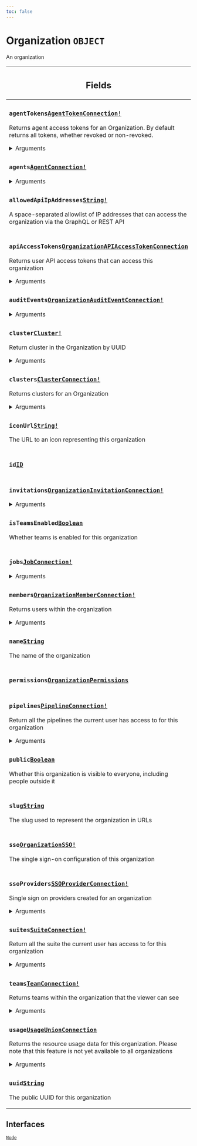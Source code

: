 ```yaml
---
toc: false
---
```

<!--
  _____   ____    _   _  ____ _______   ______ _____ _____ _______
  |  __  / __   |  | |/ __ __   __| |  ____|  __ _   _|__   __|
  | |  | | |  | | |  | | |  | | | |    | |__  | |  | || |    | |
  | |  | | |  | | | . ` | |  | | | |    |  __| | |  | || |    | |
  | |__| | |__| | | |  | |__| | | |    | |____| |__| || |_   | |
  |_____/ ____/  |_| _|____/  |_|    |______|_____/_____|  |_|
  This file is auto-generated by script/generate_graphql_api_content.sh,
  please build the schema.json by running `rails api:graph:export`
  with https://github.com/buildkite/buildkite/,
  replace the content in data/graphql_data_schema.json
  and run the generation script `./scripts/generate-graphql-api-content.sh`.
-->
<!-- vale off -->
<h1 class="has-pills" data-algolia-exclude>
  Organization
  <span class="pill pill--object pill--normal-case pill--large"><code>OBJECT</code></span>
</h1>
<!-- vale on -->


<p>An organization</p>


<table class="responsive-table responsive-table--single-column-rows">
  <thead>
    <th>
      <h2 data-algolia-exclude>Fields</h2>
    </th>
  </thead>
  <tbody>
    <tr><td><h3 class="is-small has-pills"><code>agentTokens</code><a href="/docs/apis/graphql/schemas/object/agenttokenconnection" class="pill pill--object pill--normal-case pill--medium" title="Go to OBJECT AgentTokenConnection"><code>AgentTokenConnection!</code></a></h3><p>Returns agent access tokens for an Organization. By default returns all tokens, whether revoked or non-revoked.</p><div><details><summary>Arguments</summary><table class="responsive-table responsive-table--single-column-rows"><tbody><tr><td><h4 class="is-small has-pills no-margin"><code>first</code><a href="/docs/apis/graphql/schemas/scalar/int" class="pill pill--scalar pill--normal-case pill--medium" title="Go to SCALAR Int"><code>Int!</code></a></h4></td></tr><tr><td><h4 class="is-small has-pills no-margin"><code>last</code><a href="/docs/apis/graphql/schemas/scalar/int" class="pill pill--scalar pill--normal-case pill--medium" title="Go to SCALAR Int"><code>Int!</code></a></h4></td></tr><tr><td><h4 class="is-small has-pills no-margin"><code>revoked</code><a href="/docs/apis/graphql/schemas/scalar/boolean" class="pill pill--scalar pill--normal-case pill--medium" title="Go to SCALAR Boolean"><code>Boolean!</code></a></h4><p>Filter tokens by whether they are revoked or not</p></td></tr></tbody></table></details></div></td></tr><tr><td><h3 class="is-small has-pills"><code>agents</code><a href="/docs/apis/graphql/schemas/object/agentconnection" class="pill pill--object pill--normal-case pill--medium" title="Go to OBJECT AgentConnection"><code>AgentConnection!</code></a></h3><div><details><summary>Arguments</summary><table class="responsive-table responsive-table--single-column-rows"><tbody><tr><td><h4 class="is-small has-pills no-margin"><code>first</code><a href="/docs/apis/graphql/schemas/scalar/int" class="pill pill--scalar pill--normal-case pill--medium" title="Go to SCALAR Int"><code>Int!</code></a></h4></td></tr><tr><td><h4 class="is-small has-pills no-margin"><code>after</code><a href="/docs/apis/graphql/schemas/scalar/string" class="pill pill--scalar pill--normal-case pill--medium" title="Go to SCALAR String"><code>String!</code></a></h4></td></tr><tr><td><h4 class="is-small has-pills no-margin"><code>last</code><a href="/docs/apis/graphql/schemas/scalar/int" class="pill pill--scalar pill--normal-case pill--medium" title="Go to SCALAR Int"><code>Int!</code></a></h4></td></tr><tr><td><h4 class="is-small has-pills no-margin"><code>before</code><a href="/docs/apis/graphql/schemas/scalar/string" class="pill pill--scalar pill--normal-case pill--medium" title="Go to SCALAR String"><code>String!</code></a></h4></td></tr><tr><td><h4 class="is-small has-pills no-margin"><code>search</code><a href="/docs/apis/graphql/schemas/scalar/string" class="pill pill--scalar pill--normal-case pill--medium" title="Go to SCALAR String"><code>String!</code></a></h4><p>Search agents for the given query terms case insensitively across name and meta data</p></td></tr><tr><td><h4 class="is-small has-pills no-margin"><code>metaData</code><a href="/docs/apis/graphql/schemas/scalar/string" class="pill pill--scalar pill--normal-case pill--medium" title="Go to SCALAR String"><code>String</code></a></h4><p>Filter agents to those only having the matching meta data</p></td></tr><tr><td><h4 class="is-small has-pills no-margin"><code>cluster</code><a href="/docs/apis/graphql/schemas/scalar/id" class="pill pill--scalar pill--normal-case pill--medium" title="Go to SCALAR ID"><code>ID!</code></a></h4><p>Filter agents by membership of a given cluster</p></td></tr><tr><td><h4 class="is-small has-pills no-margin"><code>clusterQueue</code><a href="/docs/apis/graphql/schemas/scalar/id" class="pill pill--scalar pill--normal-case pill--medium" title="Go to SCALAR ID"><code>ID</code></a></h4><p>Filter agents to those within a given cluster queue</p></td></tr><tr><td><h4 class="is-small has-pills no-margin"><code>clustered</code><a href="/docs/apis/graphql/schemas/scalar/boolean" class="pill pill--scalar pill--normal-case pill--medium" title="Go to SCALAR Boolean"><code>Boolean!</code></a></h4><p>Pass <code>false</code> to exclude agents that belong to a cluster queue</p><p class="no-margin">Default value: <code>true</code></p></td></tr><tr><td><h4 class="is-small has-pills no-margin"><code>isRunningJob</code><a href="/docs/apis/graphql/schemas/scalar/boolean" class="pill pill--scalar pill--normal-case pill--medium" title="Go to SCALAR Boolean"><code>Boolean!</code></a></h4><p>Filter agents by whether they are running a job or not</p></td></tr></tbody></table></details></div></td></tr><tr><td><h3 class="is-small has-pills"><code>allowedApiIpAddresses</code><a href="/docs/apis/graphql/schemas/scalar/string" class="pill pill--scalar pill--normal-case pill--medium" title="Go to SCALAR String"><code>String!</code></a></h3><p>A space-separated allowlist of IP addresses that can access the organization via the GraphQL or REST API</p></td></tr><tr><td><h3 class="is-small has-pills"><code>apiAccessTokens</code><a href="/docs/apis/graphql/schemas/object/organizationapiaccesstokenconnection" class="pill pill--object pill--normal-case pill--medium" title="Go to OBJECT OrganizationAPIAccessTokenConnection"><code>OrganizationAPIAccessTokenConnection</code></a></h3><p>Returns user API access tokens that can access this organization</p><div><details><summary>Arguments</summary><table class="responsive-table responsive-table--single-column-rows"><tbody><tr><td><h4 class="is-small has-pills no-margin"><code>after</code><a href="/docs/apis/graphql/schemas/scalar/string" class="pill pill--scalar pill--normal-case pill--medium" title="Go to SCALAR String"><code>String!</code></a></h4><p>Returns the elements in the list that come after the specified cursor.</p></td></tr><tr><td><h4 class="is-small has-pills no-margin"><code>before</code><a href="/docs/apis/graphql/schemas/scalar/string" class="pill pill--scalar pill--normal-case pill--medium" title="Go to SCALAR String"><code>String!</code></a></h4><p>Returns the elements in the list that come before the specified cursor.</p></td></tr><tr><td><h4 class="is-small has-pills no-margin"><code>first</code><a href="/docs/apis/graphql/schemas/scalar/int" class="pill pill--scalar pill--normal-case pill--medium" title="Go to SCALAR Int"><code>Int!</code></a></h4><p>Returns the first <em>n</em> elements from the list.</p></td></tr><tr><td><h4 class="is-small has-pills no-margin"><code>last</code><a href="/docs/apis/graphql/schemas/scalar/int" class="pill pill--scalar pill--normal-case pill--medium" title="Go to SCALAR Int"><code>Int!</code></a></h4><p>Returns the last <em>n</em> elements from the list.</p></td></tr></tbody></table></details></div></td></tr><tr><td><h3 class="is-small has-pills"><code>auditEvents</code><a href="/docs/apis/graphql/schemas/object/organizationauditeventconnection" class="pill pill--object pill--normal-case pill--medium" title="Go to OBJECT OrganizationAuditEventConnection"><code>OrganizationAuditEventConnection!</code></a></h3><div><details><summary>Arguments</summary><table class="responsive-table responsive-table--single-column-rows"><tbody><tr><td><h4 class="is-small has-pills no-margin"><code>first</code><a href="/docs/apis/graphql/schemas/scalar/int" class="pill pill--scalar pill--normal-case pill--medium" title="Go to SCALAR Int"><code>Int!</code></a></h4></td></tr><tr><td><h4 class="is-small has-pills no-margin"><code>after</code><a href="/docs/apis/graphql/schemas/scalar/string" class="pill pill--scalar pill--normal-case pill--medium" title="Go to SCALAR String"><code>String!</code></a></h4></td></tr><tr><td><h4 class="is-small has-pills no-margin"><code>last</code><a href="/docs/apis/graphql/schemas/scalar/int" class="pill pill--scalar pill--normal-case pill--medium" title="Go to SCALAR Int"><code>Int!</code></a></h4></td></tr><tr><td><h4 class="is-small has-pills no-margin"><code>before</code><a href="/docs/apis/graphql/schemas/scalar/string" class="pill pill--scalar pill--normal-case pill--medium" title="Go to SCALAR String"><code>String!</code></a></h4></td></tr><tr><td><h4 class="is-small has-pills no-margin"><code>occurredAtFrom</code><a href="/docs/apis/graphql/schemas/scalar/datetime" class="pill pill--scalar pill--normal-case pill--medium" title="Go to SCALAR DateTime"><code>DateTime!</code></a></h4><p>Filter events which occurred from the given date and time</p></td></tr><tr><td><h4 class="is-small has-pills no-margin"><code>occurredAtTo</code><a href="/docs/apis/graphql/schemas/scalar/datetime" class="pill pill--scalar pill--normal-case pill--medium" title="Go to SCALAR DateTime"><code>DateTime!</code></a></h4><p>Filter events which occurred until the given date and time</p></td></tr><tr><td><h4 class="is-small has-pills no-margin"><code>type</code><a href="/docs/apis/graphql/schemas/enum/auditeventtype" class="pill pill--enum pill--normal-case pill--medium" title="Go to ENUM AuditEventType"><code>AuditEventType</code></a></h4><p>Filter the events by type</p></td></tr><tr><td><h4 class="is-small has-pills no-margin"><code>actorType</code><a href="/docs/apis/graphql/schemas/enum/auditactortype" class="pill pill--enum pill--normal-case pill--medium" title="Go to ENUM AuditActorType"><code>AuditActorType</code></a></h4><p>Filter the events by the type of actor who initiated them</p></td></tr><tr><td><h4 class="is-small has-pills no-margin"><code>actor</code><a href="/docs/apis/graphql/schemas/scalar/id" class="pill pill--scalar pill--normal-case pill--medium" title="Go to SCALAR ID"><code>ID</code></a></h4><p>Filter the events by the IDs of the actors who initiated them</p></td></tr><tr><td><h4 class="is-small has-pills no-margin"><code>subjectType</code><a href="/docs/apis/graphql/schemas/enum/auditsubjecttype" class="pill pill--enum pill--normal-case pill--medium" title="Go to ENUM AuditSubjectType"><code>AuditSubjectType</code></a></h4><p>Filter the events by the type of subject they relate to</p></td></tr><tr><td><h4 class="is-small has-pills no-margin"><code>subject</code><a href="/docs/apis/graphql/schemas/scalar/id" class="pill pill--scalar pill--normal-case pill--medium" title="Go to SCALAR ID"><code>ID</code></a></h4><p>Filter the events by the IDs of the subject they relate to</p></td></tr><tr><td><h4 class="is-small has-pills no-margin"><code>order</code><a href="/docs/apis/graphql/schemas/enum/organizationauditeventorders" class="pill pill--enum pill--normal-case pill--medium" title="Go to ENUM OrganizationAuditEventOrders"><code>OrganizationAuditEventOrders!</code></a></h4><p>Order the events</p><p class="no-margin">Default value: <code>RECENTLY_OCCURRED</code></p></td></tr><tr><td><h4 class="is-small has-pills no-margin"><code>subjectUUID</code><a href="/docs/apis/graphql/schemas/scalar/id" class="pill pill--scalar pill--normal-case pill--medium" title="Go to SCALAR ID"><code>ID</code></a></h4><p>Filter the events by the UUIDs of the subject they relate to</p></td></tr></tbody></table></details></div></td></tr><tr><td><h3 class="is-small has-pills"><code>cluster</code><a href="/docs/apis/graphql/schemas/object/cluster" class="pill pill--object pill--normal-case pill--medium" title="Go to OBJECT Cluster"><code>Cluster!</code></a></h3><p>Return cluster in the Organization by UUID</p><div><details><summary>Arguments</summary><table class="responsive-table responsive-table--single-column-rows"><tbody><tr><td><h4 class="is-small has-pills no-margin"><code>id</code><a href="/docs/apis/graphql/schemas/scalar/id" class="pill pill--scalar pill--normal-case pill--medium" title="Go to SCALAR ID"><code>ID</code></a></h4></td></tr></tbody></table></details></div></td></tr><tr><td><h3 class="is-small has-pills"><code>clusters</code><a href="/docs/apis/graphql/schemas/object/clusterconnection" class="pill pill--object pill--normal-case pill--medium" title="Go to OBJECT ClusterConnection"><code>ClusterConnection!</code></a></h3><p>Returns clusters for an Organization</p><div><details><summary>Arguments</summary><table class="responsive-table responsive-table--single-column-rows"><tbody><tr><td><h4 class="is-small has-pills no-margin"><code>first</code><a href="/docs/apis/graphql/schemas/scalar/int" class="pill pill--scalar pill--normal-case pill--medium" title="Go to SCALAR Int"><code>Int!</code></a></h4><p>Returns the first <em>n</em> elements from the list.</p></td></tr><tr><td><h4 class="is-small has-pills no-margin"><code>after</code><a href="/docs/apis/graphql/schemas/scalar/string" class="pill pill--scalar pill--normal-case pill--medium" title="Go to SCALAR String"><code>String!</code></a></h4><p>Returns the elements in the list that come after the specified cursor.</p></td></tr><tr><td><h4 class="is-small has-pills no-margin"><code>last</code><a href="/docs/apis/graphql/schemas/scalar/int" class="pill pill--scalar pill--normal-case pill--medium" title="Go to SCALAR Int"><code>Int!</code></a></h4><p>Returns the last <em>n</em> elements from the list.</p></td></tr><tr><td><h4 class="is-small has-pills no-margin"><code>before</code><a href="/docs/apis/graphql/schemas/scalar/string" class="pill pill--scalar pill--normal-case pill--medium" title="Go to SCALAR String"><code>String!</code></a></h4><p>Returns the elements in the list that come before the specified cursor.</p></td></tr><tr><td><h4 class="is-small has-pills no-margin"><code>order</code><a href="/docs/apis/graphql/schemas/enum/clusterorder" class="pill pill--enum pill--normal-case pill--medium" title="Go to ENUM ClusterOrder"><code>ClusterOrder!</code></a></h4><p>Order the clusters</p><p class="no-margin">Default value: <code>NAME</code></p></td></tr></tbody></table></details></div></td></tr><tr><td><h3 class="is-small has-pills"><code>iconUrl</code><a href="/docs/apis/graphql/schemas/scalar/string" class="pill pill--scalar pill--normal-case pill--medium" title="Go to SCALAR String"><code>String!</code></a></h3><p>The URL to an icon representing this organization</p></td></tr><tr><td><h3 class="is-small has-pills"><code>id</code><a href="/docs/apis/graphql/schemas/scalar/id" class="pill pill--scalar pill--normal-case pill--medium" title="Go to SCALAR ID"><code>ID</code></a></h3></td></tr><tr><td><h3 class="is-small has-pills"><code>invitations</code><a href="/docs/apis/graphql/schemas/object/organizationinvitationconnection" class="pill pill--object pill--normal-case pill--medium" title="Go to OBJECT OrganizationInvitationConnection"><code>OrganizationInvitationConnection!</code></a></h3><div><details><summary>Arguments</summary><table class="responsive-table responsive-table--single-column-rows"><tbody><tr><td><h4 class="is-small has-pills no-margin"><code>first</code><a href="/docs/apis/graphql/schemas/scalar/int" class="pill pill--scalar pill--normal-case pill--medium" title="Go to SCALAR Int"><code>Int!</code></a></h4></td></tr><tr><td><h4 class="is-small has-pills no-margin"><code>after</code><a href="/docs/apis/graphql/schemas/scalar/string" class="pill pill--scalar pill--normal-case pill--medium" title="Go to SCALAR String"><code>String!</code></a></h4></td></tr><tr><td><h4 class="is-small has-pills no-margin"><code>last</code><a href="/docs/apis/graphql/schemas/scalar/int" class="pill pill--scalar pill--normal-case pill--medium" title="Go to SCALAR Int"><code>Int!</code></a></h4></td></tr><tr><td><h4 class="is-small has-pills no-margin"><code>before</code><a href="/docs/apis/graphql/schemas/scalar/string" class="pill pill--scalar pill--normal-case pill--medium" title="Go to SCALAR String"><code>String!</code></a></h4></td></tr><tr><td><h4 class="is-small has-pills no-margin"><code>state</code><a href="/docs/apis/graphql/schemas/enum/organizationinvitationstates" class="pill pill--enum pill--normal-case pill--medium" title="Go to ENUM OrganizationInvitationStates"><code>OrganizationInvitationStates</code></a></h4></td></tr><tr><td><h4 class="is-small has-pills no-margin"><code>order</code><a href="/docs/apis/graphql/schemas/enum/organizationinvitationorders" class="pill pill--enum pill--normal-case pill--medium" title="Go to ENUM OrganizationInvitationOrders"><code>OrganizationInvitationOrders!</code></a></h4><p>Order the invitations</p><p class="no-margin">Default value: <code>RECENTLY_CREATED</code></p></td></tr></tbody></table></details></div></td></tr><tr><td><h3 class="is-small has-pills"><code>isTeamsEnabled</code><a href="/docs/apis/graphql/schemas/scalar/boolean" class="pill pill--scalar pill--normal-case pill--medium" title="Go to SCALAR Boolean"><code>Boolean</code></a></h3><p>Whether teams is enabled for this organization</p></td></tr><tr><td><h3 class="is-small has-pills"><code>jobs</code><a href="/docs/apis/graphql/schemas/object/jobconnection" class="pill pill--object pill--normal-case pill--medium" title="Go to OBJECT JobConnection"><code>JobConnection!</code></a></h3><div><details><summary>Arguments</summary><table class="responsive-table responsive-table--single-column-rows"><tbody><tr><td><h4 class="is-small has-pills no-margin"><code>first</code><a href="/docs/apis/graphql/schemas/scalar/int" class="pill pill--scalar pill--normal-case pill--medium" title="Go to SCALAR Int"><code>Int!</code></a></h4><p>Returns the first <em>n</em> elements from the list.</p></td></tr><tr><td><h4 class="is-small has-pills no-margin"><code>after</code><a href="/docs/apis/graphql/schemas/scalar/string" class="pill pill--scalar pill--normal-case pill--medium" title="Go to SCALAR String"><code>String!</code></a></h4><p>Returns the elements in the list that come after the specified cursor.</p></td></tr><tr><td><h4 class="is-small has-pills no-margin"><code>last</code><a href="/docs/apis/graphql/schemas/scalar/int" class="pill pill--scalar pill--normal-case pill--medium" title="Go to SCALAR Int"><code>Int!</code></a></h4><p>Returns the last <em>n</em> elements from the list.</p></td></tr><tr><td><h4 class="is-small has-pills no-margin"><code>before</code><a href="/docs/apis/graphql/schemas/scalar/string" class="pill pill--scalar pill--normal-case pill--medium" title="Go to SCALAR String"><code>String!</code></a></h4><p>Returns the elements in the list that come before the specified cursor.</p></td></tr><tr><td><h4 class="is-small has-pills no-margin"><code>type</code><a href="/docs/apis/graphql/schemas/enum/jobtypes" class="pill pill--enum pill--normal-case pill--medium" title="Go to ENUM JobTypes"><code>JobTypes</code></a></h4></td></tr><tr><td><h4 class="is-small has-pills no-margin"><code>state</code><a href="/docs/apis/graphql/schemas/enum/jobstates" class="pill pill--enum pill--normal-case pill--medium" title="Go to ENUM JobStates"><code>JobStates</code></a></h4></td></tr><tr><td><h4 class="is-small has-pills no-margin"><code>priority</code><a href="/docs/apis/graphql/schemas/input_object/jobprioritysearch" class="pill pill--input_object pill--normal-case pill--medium" title="Go to INPUT_OBJECT JobPrioritySearch"><code>JobPrioritySearch!</code></a></h4></td></tr><tr><td><h4 class="is-small has-pills no-margin"><code>agentQueryRules</code><a href="/docs/apis/graphql/schemas/scalar/string" class="pill pill--scalar pill--normal-case pill--medium" title="Go to SCALAR String"><code>String</code></a></h4></td></tr><tr><td><h4 class="is-small has-pills no-margin"><code>concurrency</code><a href="/docs/apis/graphql/schemas/input_object/jobconcurrencysearch" class="pill pill--input_object pill--normal-case pill--medium" title="Go to INPUT_OBJECT JobConcurrencySearch"><code>JobConcurrencySearch!</code></a></h4></td></tr><tr><td><h4 class="is-small has-pills no-margin"><code>passed</code><a href="/docs/apis/graphql/schemas/scalar/boolean" class="pill pill--scalar pill--normal-case pill--medium" title="Go to SCALAR Boolean"><code>Boolean!</code></a></h4><p>Whether or not the command job passed. Passing <code>false</code> will return all failed jobs (including &quot;soft failed&quot; jobs)</p></td></tr><tr><td><h4 class="is-small has-pills no-margin"><code>step</code><a href="/docs/apis/graphql/schemas/input_object/jobstepsearch" class="pill pill--input_object pill--normal-case pill--medium" title="Go to INPUT_OBJECT JobStepSearch"><code>JobStepSearch!</code></a></h4><p>Filtering jobs based on related step information</p></td></tr><tr><td><h4 class="is-small has-pills no-margin"><code>order</code><a href="/docs/apis/graphql/schemas/enum/joborder" class="pill pill--enum pill--normal-case pill--medium" title="Go to ENUM JobOrder"><code>JobOrder!</code></a></h4><p>Order the jobs</p><p class="no-margin">Default value: <code>RECENTLY_CREATED</code></p></td></tr></tbody></table></details></div></td></tr><tr><td><h3 class="is-small has-pills"><code>members</code><a href="/docs/apis/graphql/schemas/object/organizationmemberconnection" class="pill pill--object pill--normal-case pill--medium" title="Go to OBJECT OrganizationMemberConnection"><code>OrganizationMemberConnection!</code></a></h3><p>Returns users within the organization</p><div><details><summary>Arguments</summary><table class="responsive-table responsive-table--single-column-rows"><tbody><tr><td><h4 class="is-small has-pills no-margin"><code>first</code><a href="/docs/apis/graphql/schemas/scalar/int" class="pill pill--scalar pill--normal-case pill--medium" title="Go to SCALAR Int"><code>Int!</code></a></h4></td></tr><tr><td><h4 class="is-small has-pills no-margin"><code>after</code><a href="/docs/apis/graphql/schemas/scalar/string" class="pill pill--scalar pill--normal-case pill--medium" title="Go to SCALAR String"><code>String!</code></a></h4></td></tr><tr><td><h4 class="is-small has-pills no-margin"><code>last</code><a href="/docs/apis/graphql/schemas/scalar/int" class="pill pill--scalar pill--normal-case pill--medium" title="Go to SCALAR Int"><code>Int!</code></a></h4></td></tr><tr><td><h4 class="is-small has-pills no-margin"><code>before</code><a href="/docs/apis/graphql/schemas/scalar/string" class="pill pill--scalar pill--normal-case pill--medium" title="Go to SCALAR String"><code>String!</code></a></h4></td></tr><tr><td><h4 class="is-small has-pills no-margin"><code>search</code><a href="/docs/apis/graphql/schemas/scalar/string" class="pill pill--scalar pill--normal-case pill--medium" title="Go to SCALAR String"><code>String!</code></a></h4><p>Search members named like the given query case insensitively</p></td></tr><tr><td><h4 class="is-small has-pills no-margin"><code>email</code><a href="/docs/apis/graphql/schemas/scalar/string" class="pill pill--scalar pill--normal-case pill--medium" title="Go to SCALAR String"><code>String!</code></a></h4><p>The primary email of the team member</p></td></tr><tr><td><h4 class="is-small has-pills no-margin"><code>team</code><a href="/docs/apis/graphql/schemas/scalar/teamselector" class="pill pill--scalar pill--normal-case pill--medium" title="Go to SCALAR TeamSelector"><code>TeamSelector!</code></a></h4><p>Filter the members by team</p></td></tr><tr><td><h4 class="is-small has-pills no-margin"><code>role</code><a href="/docs/apis/graphql/schemas/enum/organizationmemberrole" class="pill pill--enum pill--normal-case pill--medium" title="Go to ENUM OrganizationMemberRole"><code>OrganizationMemberRole</code></a></h4><p>Search members by their role</p></td></tr><tr><td><h4 class="is-small has-pills no-margin"><code>security</code><a href="/docs/apis/graphql/schemas/input_object/organizationmembersecurityinput" class="pill pill--input_object pill--normal-case pill--medium" title="Go to INPUT_OBJECT OrganizationMemberSecurityInput"><code>OrganizationMemberSecurityInput!</code></a></h4></td></tr><tr><td><h4 class="is-small has-pills no-margin"><code>sso</code><a href="/docs/apis/graphql/schemas/input_object/organizationmemberssoinput" class="pill pill--input_object pill--normal-case pill--medium" title="Go to INPUT_OBJECT OrganizationMemberSSOInput"><code>OrganizationMemberSSOInput!</code></a></h4></td></tr><tr><td><h4 class="is-small has-pills no-margin"><code>order</code><a href="/docs/apis/graphql/schemas/enum/organizationmemberorder" class="pill pill--enum pill--normal-case pill--medium" title="Go to ENUM OrganizationMemberOrder"><code>OrganizationMemberOrder!</code></a></h4><p>Order the members</p><p class="no-margin">Default value: <code>RECENTLY_CREATED</code></p></td></tr></tbody></table></details></div></td></tr><tr><td><h3 class="is-small has-pills"><code>name</code><a href="/docs/apis/graphql/schemas/scalar/string" class="pill pill--scalar pill--normal-case pill--medium" title="Go to SCALAR String"><code>String</code></a></h3><p>The name of the organization</p></td></tr><tr><td><h3 class="is-small has-pills"><code>permissions</code><a href="/docs/apis/graphql/schemas/object/organizationpermissions" class="pill pill--object pill--normal-case pill--medium" title="Go to OBJECT OrganizationPermissions"><code>OrganizationPermissions</code></a></h3></td></tr><tr><td><h3 class="is-small has-pills"><code>pipelines</code><a href="/docs/apis/graphql/schemas/object/pipelineconnection" class="pill pill--object pill--normal-case pill--medium" title="Go to OBJECT PipelineConnection"><code>PipelineConnection!</code></a></h3><p>Return all the pipelines the current user has access to for this organization</p><div><details><summary>Arguments</summary><table class="responsive-table responsive-table--single-column-rows"><tbody><tr><td><h4 class="is-small has-pills no-margin"><code>first</code><a href="/docs/apis/graphql/schemas/scalar/int" class="pill pill--scalar pill--normal-case pill--medium" title="Go to SCALAR Int"><code>Int!</code></a></h4></td></tr><tr><td><h4 class="is-small has-pills no-margin"><code>after</code><a href="/docs/apis/graphql/schemas/scalar/string" class="pill pill--scalar pill--normal-case pill--medium" title="Go to SCALAR String"><code>String!</code></a></h4></td></tr><tr><td><h4 class="is-small has-pills no-margin"><code>last</code><a href="/docs/apis/graphql/schemas/scalar/int" class="pill pill--scalar pill--normal-case pill--medium" title="Go to SCALAR Int"><code>Int!</code></a></h4></td></tr><tr><td><h4 class="is-small has-pills no-margin"><code>before</code><a href="/docs/apis/graphql/schemas/scalar/string" class="pill pill--scalar pill--normal-case pill--medium" title="Go to SCALAR String"><code>String!</code></a></h4></td></tr><tr><td><h4 class="is-small has-pills no-margin"><code>search</code><a href="/docs/apis/graphql/schemas/scalar/string" class="pill pill--scalar pill--normal-case pill--medium" title="Go to SCALAR String"><code>String!</code></a></h4><p>Search pipelines named like the given query case insensitively</p></td></tr><tr><td><h4 class="is-small has-pills no-margin"><code>repository</code><a href="/docs/apis/graphql/schemas/input_object/pipelinerepositoryinput" class="pill pill--input_object pill--normal-case pill--medium" title="Go to INPUT_OBJECT PipelineRepositoryInput"><code>PipelineRepositoryInput!</code></a></h4></td></tr><tr><td><h4 class="is-small has-pills no-margin"><code>archived</code><a href="/docs/apis/graphql/schemas/scalar/boolean" class="pill pill--scalar pill--normal-case pill--medium" title="Go to SCALAR Boolean"><code>Boolean!</code></a></h4><p>Filter pipelines based on whether or not they've been archived. If not provided, all pipelines are returned regardless of archived state.</p></td></tr><tr><td><h4 class="is-small has-pills no-margin"><code>team</code><a href="/docs/apis/graphql/schemas/scalar/teamselector" class="pill pill--scalar pill--normal-case pill--medium" title="Go to SCALAR TeamSelector"><code>TeamSelector!</code></a></h4><p>Filter the pipelines by team</p></td></tr><tr><td><h4 class="is-small has-pills no-margin"><code>favorite</code><a href="/docs/apis/graphql/schemas/scalar/boolean" class="pill pill--scalar pill--normal-case pill--medium" title="Go to SCALAR Boolean"><code>Boolean!</code></a></h4><p>Only return favorited pipelines</p></td></tr><tr><td><h4 class="is-small has-pills no-margin"><code>order</code><a href="/docs/apis/graphql/schemas/enum/pipelineorders" class="pill pill--enum pill--normal-case pill--medium" title="Go to ENUM PipelineOrders"><code>PipelineOrders!</code></a></h4><p>Order the pipelines</p><p class="no-margin">Default value: <code>RECENTLY_CREATED</code></p></td></tr><tr><td><h4 class="is-small has-pills no-margin"><code>tags</code><a href="/docs/apis/graphql/schemas/scalar/string" class="pill pill--scalar pill--normal-case pill--medium" title="Go to SCALAR String"><code>String</code></a></h4><p>Filter pipelines with those that have particular tags</p></td></tr><tr><td><h4 class="is-small has-pills no-margin"><code>createdAtFrom</code><a href="/docs/apis/graphql/schemas/scalar/datetime" class="pill pill--scalar pill--normal-case pill--medium" title="Go to SCALAR DateTime"><code>DateTime!</code></a></h4></td></tr><tr><td><h4 class="is-small has-pills no-margin"><code>createdAtTo</code><a href="/docs/apis/graphql/schemas/scalar/datetime" class="pill pill--scalar pill--normal-case pill--medium" title="Go to SCALAR DateTime"><code>DateTime!</code></a></h4></td></tr></tbody></table></details></div></td></tr><tr><td><h3 class="is-small has-pills"><code>public</code><a href="/docs/apis/graphql/schemas/scalar/boolean" class="pill pill--scalar pill--normal-case pill--medium" title="Go to SCALAR Boolean"><code>Boolean</code></a></h3><p>Whether this organization is visible to everyone, including people outside it</p></td></tr><tr><td><h3 class="is-small has-pills"><code>slug</code><a href="/docs/apis/graphql/schemas/scalar/string" class="pill pill--scalar pill--normal-case pill--medium" title="Go to SCALAR String"><code>String</code></a></h3><p>The slug used to represent the organization in URLs</p></td></tr><tr><td><h3 class="is-small has-pills"><code>sso</code><a href="/docs/apis/graphql/schemas/object/organizationsso" class="pill pill--object pill--normal-case pill--medium" title="Go to OBJECT OrganizationSSO"><code>OrganizationSSO!</code></a></h3><p>The single sign-on configuration of this organization</p></td></tr><tr><td><h3 class="is-small has-pills"><code>ssoProviders</code><a href="/docs/apis/graphql/schemas/object/ssoproviderconnection" class="pill pill--object pill--normal-case pill--medium" title="Go to OBJECT SSOProviderConnection"><code>SSOProviderConnection!</code></a></h3><p>Single sign on providers created for an organization</p><div><details><summary>Arguments</summary><table class="responsive-table responsive-table--single-column-rows"><tbody><tr><td><h4 class="is-small has-pills no-margin"><code>first</code><a href="/docs/apis/graphql/schemas/scalar/int" class="pill pill--scalar pill--normal-case pill--medium" title="Go to SCALAR Int"><code>Int!</code></a></h4><p>Returns the first <em>n</em> elements from the list.</p></td></tr><tr><td><h4 class="is-small has-pills no-margin"><code>after</code><a href="/docs/apis/graphql/schemas/scalar/string" class="pill pill--scalar pill--normal-case pill--medium" title="Go to SCALAR String"><code>String!</code></a></h4><p>Returns the elements in the list that come after the specified cursor.</p></td></tr><tr><td><h4 class="is-small has-pills no-margin"><code>last</code><a href="/docs/apis/graphql/schemas/scalar/int" class="pill pill--scalar pill--normal-case pill--medium" title="Go to SCALAR Int"><code>Int!</code></a></h4><p>Returns the last <em>n</em> elements from the list.</p></td></tr><tr><td><h4 class="is-small has-pills no-margin"><code>before</code><a href="/docs/apis/graphql/schemas/scalar/string" class="pill pill--scalar pill--normal-case pill--medium" title="Go to SCALAR String"><code>String!</code></a></h4><p>Returns the elements in the list that come before the specified cursor.</p></td></tr></tbody></table></details></div></td></tr><tr><td><h3 class="is-small has-pills"><code>suites</code><a href="/docs/apis/graphql/schemas/object/suiteconnection" class="pill pill--object pill--normal-case pill--medium" title="Go to OBJECT SuiteConnection"><code>SuiteConnection!</code></a></h3><p>Return all the suite the current user has access to for this organization</p><div><details><summary>Arguments</summary><table class="responsive-table responsive-table--single-column-rows"><tbody><tr><td><h4 class="is-small has-pills no-margin"><code>first</code><a href="/docs/apis/graphql/schemas/scalar/int" class="pill pill--scalar pill--normal-case pill--medium" title="Go to SCALAR Int"><code>Int!</code></a></h4></td></tr><tr><td><h4 class="is-small has-pills no-margin"><code>after</code><a href="/docs/apis/graphql/schemas/scalar/string" class="pill pill--scalar pill--normal-case pill--medium" title="Go to SCALAR String"><code>String!</code></a></h4></td></tr><tr><td><h4 class="is-small has-pills no-margin"><code>last</code><a href="/docs/apis/graphql/schemas/scalar/int" class="pill pill--scalar pill--normal-case pill--medium" title="Go to SCALAR Int"><code>Int!</code></a></h4></td></tr><tr><td><h4 class="is-small has-pills no-margin"><code>before</code><a href="/docs/apis/graphql/schemas/scalar/string" class="pill pill--scalar pill--normal-case pill--medium" title="Go to SCALAR String"><code>String!</code></a></h4></td></tr><tr><td><h4 class="is-small has-pills no-margin"><code>search</code><a href="/docs/apis/graphql/schemas/scalar/string" class="pill pill--scalar pill--normal-case pill--medium" title="Go to SCALAR String"><code>String!</code></a></h4><p>Search suites named like the given query case insensitively</p></td></tr><tr><td><h4 class="is-small has-pills no-margin"><code>team</code><a href="/docs/apis/graphql/schemas/scalar/teamselector" class="pill pill--scalar pill--normal-case pill--medium" title="Go to SCALAR TeamSelector"><code>TeamSelector!</code></a></h4><p>Filter the suites by team</p></td></tr><tr><td><h4 class="is-small has-pills no-margin"><code>order</code><a href="/docs/apis/graphql/schemas/enum/suiteorders" class="pill pill--enum pill--normal-case pill--medium" title="Go to ENUM SuiteOrders"><code>SuiteOrders!</code></a></h4><p>Order the suites</p><p class="no-margin">Default value: <code>RECENTLY_CREATED</code></p></td></tr><tr><td><h4 class="is-small has-pills no-margin"><code>createdAtFrom</code><a href="/docs/apis/graphql/schemas/scalar/datetime" class="pill pill--scalar pill--normal-case pill--medium" title="Go to SCALAR DateTime"><code>DateTime!</code></a></h4></td></tr><tr><td><h4 class="is-small has-pills no-margin"><code>createdAtTo</code><a href="/docs/apis/graphql/schemas/scalar/datetime" class="pill pill--scalar pill--normal-case pill--medium" title="Go to SCALAR DateTime"><code>DateTime!</code></a></h4></td></tr></tbody></table></details></div></td></tr><tr><td><h3 class="is-small has-pills"><code>teams</code><a href="/docs/apis/graphql/schemas/object/teamconnection" class="pill pill--object pill--normal-case pill--medium" title="Go to OBJECT TeamConnection"><code>TeamConnection!</code></a></h3><p>Returns teams within the organization that the viewer can see</p><div><details><summary>Arguments</summary><table class="responsive-table responsive-table--single-column-rows"><tbody><tr><td><h4 class="is-small has-pills no-margin"><code>first</code><a href="/docs/apis/graphql/schemas/scalar/int" class="pill pill--scalar pill--normal-case pill--medium" title="Go to SCALAR Int"><code>Int!</code></a></h4></td></tr><tr><td><h4 class="is-small has-pills no-margin"><code>after</code><a href="/docs/apis/graphql/schemas/scalar/string" class="pill pill--scalar pill--normal-case pill--medium" title="Go to SCALAR String"><code>String!</code></a></h4></td></tr><tr><td><h4 class="is-small has-pills no-margin"><code>last</code><a href="/docs/apis/graphql/schemas/scalar/int" class="pill pill--scalar pill--normal-case pill--medium" title="Go to SCALAR Int"><code>Int!</code></a></h4></td></tr><tr><td><h4 class="is-small has-pills no-margin"><code>before</code><a href="/docs/apis/graphql/schemas/scalar/string" class="pill pill--scalar pill--normal-case pill--medium" title="Go to SCALAR String"><code>String!</code></a></h4></td></tr><tr><td><h4 class="is-small has-pills no-margin"><code>search</code><a href="/docs/apis/graphql/schemas/scalar/string" class="pill pill--scalar pill--normal-case pill--medium" title="Go to SCALAR String"><code>String!</code></a></h4><p>Search teams</p></td></tr><tr><td><h4 class="is-small has-pills no-margin"><code>pipeline</code><a href="/docs/apis/graphql/schemas/scalar/pipelineselector" class="pill pill--scalar pill--normal-case pill--medium" title="Go to SCALAR PipelineSelector"><code>PipelineSelector!</code></a></h4><p>Filter teams by pipeline</p></td></tr><tr><td><h4 class="is-small has-pills no-margin"><code>user</code><a href="/docs/apis/graphql/schemas/scalar/userselector" class="pill pill--scalar pill--normal-case pill--medium" title="Go to SCALAR UserSelector"><code>UserSelector!</code></a></h4><p>Filter teams by user membership</p></td></tr><tr><td><h4 class="is-small has-pills no-margin"><code>privacy</code><a href="/docs/apis/graphql/schemas/enum/teamprivacy" class="pill pill--enum pill--normal-case pill--medium" title="Go to ENUM TeamPrivacy"><code>TeamPrivacy</code></a></h4><p>Search teams by their privacy</p></td></tr><tr><td><h4 class="is-small has-pills no-margin"><code>order</code><a href="/docs/apis/graphql/schemas/enum/teamorder" class="pill pill--enum pill--normal-case pill--medium" title="Go to ENUM TeamOrder"><code>TeamOrder!</code></a></h4><p>Order the teams</p><p class="no-margin">Default value: <code>NAME</code></p></td></tr></tbody></table></details></div></td></tr><tr><td><h3 class="is-small has-pills"><code>usage</code><a href="/docs/apis/graphql/schemas/object/usageunionconnection" class="pill pill--object pill--normal-case pill--medium" title="Go to OBJECT UsageUnionConnection"><code>UsageUnionConnection</code></a></h3><p>Returns the resource usage data for this organization. Please note that this feature is not yet available to all organizations</p><div><details><summary>Arguments</summary><table class="responsive-table responsive-table--single-column-rows"><tbody><tr><td><h4 class="is-small has-pills no-margin"><code>after</code><a href="/docs/apis/graphql/schemas/scalar/string" class="pill pill--scalar pill--normal-case pill--medium" title="Go to SCALAR String"><code>String!</code></a></h4><p>Returns the elements in the list that come after the specified cursor.</p></td></tr><tr><td><h4 class="is-small has-pills no-margin"><code>before</code><a href="/docs/apis/graphql/schemas/scalar/string" class="pill pill--scalar pill--normal-case pill--medium" title="Go to SCALAR String"><code>String!</code></a></h4><p>Returns the elements in the list that come before the specified cursor.</p></td></tr><tr><td><h4 class="is-small has-pills no-margin"><code>first</code><a href="/docs/apis/graphql/schemas/scalar/int" class="pill pill--scalar pill--normal-case pill--medium" title="Go to SCALAR Int"><code>Int!</code></a></h4><p>Returns the first <em>n</em> elements from the list.</p></td></tr><tr><td><h4 class="is-small has-pills no-margin"><code>last</code><a href="/docs/apis/graphql/schemas/scalar/int" class="pill pill--scalar pill--normal-case pill--medium" title="Go to SCALAR Int"><code>Int!</code></a></h4><p>Returns the last <em>n</em> elements from the list.</p></td></tr><tr><td><h4 class="is-small has-pills no-margin"><code>aggregatedOnFrom</code><a href="/docs/apis/graphql/schemas/scalar/iso8601date" class="pill pill--scalar pill--normal-case pill--medium" title="Go to SCALAR ISO8601Date"><code>ISO8601Date!</code></a></h4><p>Filter aggregations performed from this date</p></td></tr><tr><td><h4 class="is-small has-pills no-margin"><code>aggregatedOnTo</code><a href="/docs/apis/graphql/schemas/scalar/iso8601date" class="pill pill--scalar pill--normal-case pill--medium" title="Go to SCALAR ISO8601Date"><code>ISO8601Date!</code></a></h4><p>Filter aggregations performed until this date</p></td></tr><tr><td><h4 class="is-small has-pills no-margin"><code>resource</code><a href="/docs/apis/graphql/schemas/enum/resourceusagetype" class="pill pill--enum pill--normal-case pill--medium" title="Go to ENUM ResourceUsageType"><code>ResourceUsageType</code></a></h4><p>Filter results by resource type</p><p class="no-margin">Default value: <code>[JOB_MINUTES, TEST_EXECUTIONS]</code></p></td></tr><tr><td><h4 class="is-small has-pills no-margin"><code>pipelineIds</code><a href="/docs/apis/graphql/schemas/scalar/id" class="pill pill--scalar pill--normal-case pill--medium" title="Go to SCALAR ID"><code>ID</code></a></h4><p>Filter results by the associated Pipeline ID</p><p class="no-margin">Default value: <code>[]</code></p></td></tr><tr><td><h4 class="is-small has-pills no-margin"><code>suiteIds</code><a href="/docs/apis/graphql/schemas/scalar/id" class="pill pill--scalar pill--normal-case pill--medium" title="Go to SCALAR ID"><code>ID</code></a></h4><p>Filter results by the associated Suite ID</p><p class="no-margin">Default value: <code>[]</code></p></td></tr></tbody></table></details></div></td></tr><tr><td><h3 class="is-small has-pills"><code>uuid</code><a href="/docs/apis/graphql/schemas/scalar/string" class="pill pill--scalar pill--normal-case pill--medium" title="Go to SCALAR String"><code>String</code></a></h3><p>The public UUID for this organization</p></td></tr>
  </tbody>
</table>




<h2 data-algolia-exclude>Interfaces</h2>
<a href="/docs/apis/graphql/schemas/interface/node" class="pill pill--interface pill--normal-case pill--large" title="Go to INTERFACE Node"><code>Node</code></a>
